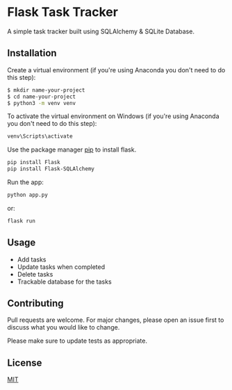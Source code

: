# Flask Task Tracker

A simple task tracker built using SQLAlchemy & SQLite Database.

## Installation

Create a virtual environment (if you're using Anaconda you don't need to do this step):
```bash
$ mkdir name-your-project
$ cd name-your-project
$ python3 -m venv venv
```

To activate the virtual environment on Windows (if you're using Anaconda you don't need to do this step):
```bash
venv\Scripts\activate
```

Use the package manager [pip](https://pip.pypa.io/en/stable/) to install flask.
```bash
pip install Flask
pip install Flask-SQLAlchemy
```

Run the app:
```bash
python app.py
```
or:
```bash
flask run
```

## Usage
- Add tasks
- Update tasks when completed
- Delete tasks
- Trackable database for the tasks

## Contributing
Pull requests are welcome. For major changes, please open an issue first to discuss what you would like to change.

Please make sure to update tests as appropriate.

## License
[MIT](https://choosealicense.com/licenses/mit/)
